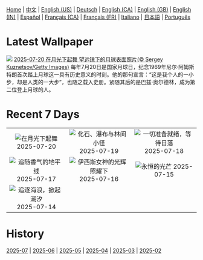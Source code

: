 [Home](../README.md) | [中文](zh-CN.md) | [English (US)](en-US.md) | [Deutsch](de-DE.md) | [English (CA)](en-CA.md) | [English (GB)](en-GB.md) | [English (IN)](en-IN.md) | [Español](es-ES.md) | [Français (CA)](fr-CA.md) | [Français (FR)](fr-FR.md) | [Italiano](it-IT.md) | [日本語](ja-JP.md) | [Português](pt-BR.md)

# Latest Wallpaper
![](https://www.bing.com/th?id=OHR.BigMoon_ZH-CN2508603883_UHD.jpg)
[2025-07-20 在月光下起舞 望远镜下的月球表面照片(© Sergey Kuznetsov/Getty Images)](https://www.bing.com/th?id=OHR.BigMoon_ZH-CN2508603883_UHD.jpg)
每年7月20日是国家月球日，纪念1969年尼尔·阿姆斯特朗首次踏上月球这一具有历史意义的时刻。他的那句宣言：“这是我个人的一小步，却是人类的一大步”，也随之载入史册。紧随其后的是巴兹·奥尔德林，成为第二位登上月球的人。

# Recent 7 Days
|  |  |  |
|:---:|:---:|:---:|
| ![](https://www.bing.com/th?id=OHR.BigMoon_ZH-CN2508603883_400x240.jpg "在月光下起舞") 2025-07-20 | ![](https://www.bing.com/th?id=OHR.YohoNP_ZH-CN2349599497_400x240.jpg "化石、瀑布与林间小径") 2025-07-19 | ![](https://www.bing.com/th?id=OHR.IcelandSolstice_ZH-CN6073168622_400x240.jpg "一切准备就绪，等待日落") 2025-07-18 |
| ![](https://www.bing.com/th?id=OHR.FranceLavender_ZH-CN1639602547_400x240.jpg "追随香气的地平线") 2025-07-17 | ![](https://www.bing.com/th?id=OHR.TemplePhilae_ZH-CN1232015188_400x240.jpg "伊西斯女神的光辉照耀下") 2025-07-16 | ![](https://www.bing.com/th?id=OHR.PerseidsPine_ZH-CN1081004815_400x240.jpg "永恒的光芒") 2025-07-15 |
| ![](https://www.bing.com/th?id=OHR.YoungShark_ZH-CN0887374663_400x240.jpg "追逐海浪，掀起潮汐") 2025-07-14 |  |  |

# History
[2025-07](../archives/wallpaper/zh-CN/w_2025_07.md) | [2025-06](../archives/wallpaper/zh-CN/w_2025_06.md) | [2025-05](../archives/wallpaper/zh-CN/w_2025_05.md) | [2025-04](../archives/wallpaper/zh-CN/w_2025_04.md) | [2025-03](../archives/wallpaper/zh-CN/w_2025_03.md) | [2025-02](../archives/wallpaper/zh-CN/w_2025_02.md)
